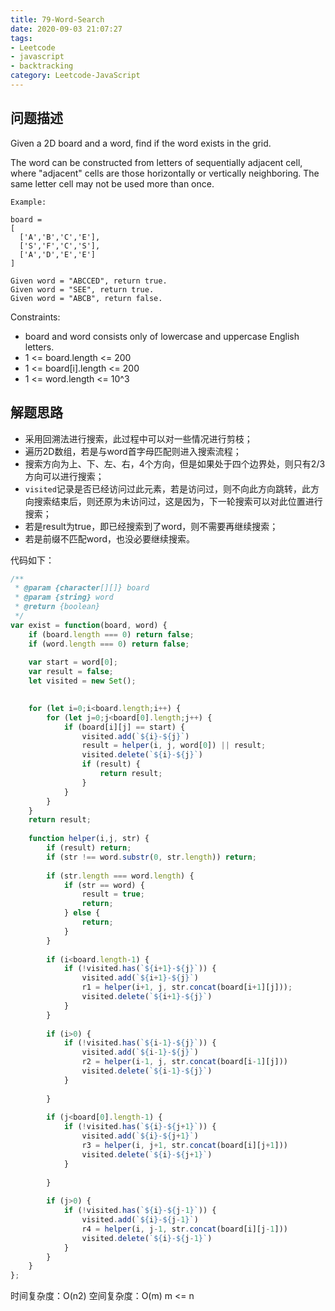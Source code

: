 ```yaml
---
title: 79-Word-Search
date: 2020-09-03 21:07:27
tags: 
- Leetcode
- javascript
- backtracking
category: Leetcode-JavaScript
---
```


## 问题描述

Given a 2D board and a word, find if the word exists in the grid.

The word can be constructed from letters of sequentially adjacent cell, where "adjacent" cells are those horizontally or vertically neighboring. The same letter cell may not be used more than once.
<!--more-->

```
Example:

board =
[
  ['A','B','C','E'],
  ['S','F','C','S'],
  ['A','D','E','E']
]

Given word = "ABCCED", return true.
Given word = "SEE", return true.
Given word = "ABCB", return false.
```

Constraints:

- board and word consists only of lowercase and uppercase English letters.
- 1 <= board.length <= 200
- 1 <= board[i].length <= 200
- 1 <= word.length <= 10^3


## 解题思路

- 采用回溯法进行搜索，此过程中可以对一些情况进行剪枝；
- 遍历2D数组，若是与word首字母匹配则进入搜索流程；
- 搜索方向为上、下、左、右，4个方向，但是如果处于四个边界处，则只有2/3方向可以进行搜索；
- `visited`记录是否已经访问过此元素，若是访问过，则不向此方向跳转，此方向搜索结束后，则还原为未访问过，这是因为，下一轮搜索可以对此位置进行搜索；
- 若是result为true，即已经搜索到了word，则不需要再继续搜索；
- 若是前缀不匹配word，也没必要继续搜索。


代码如下：

```javascript
/**
 * @param {character[][]} board
 * @param {string} word
 * @return {boolean}
 */
var exist = function(board, word) {
    if (board.length === 0) return false;
    if (word.length === 0) return false;
    
    var start = word[0];
    var result = false;
    let visited = new Set();

    
    for (let i=0;i<board.length;i++) {
        for (let j=0;j<board[0].length;j++) {
            if (board[i][j] == start) {
                visited.add(`${i}-${j}`)
                result = helper(i, j, word[0]) || result;
                visited.delete(`${i}-${j}`)
                if (result) {
                    return result;
                }
            }
        }
    }
    return result;
    
    function helper(i,j, str) {
        if (result) return;
        if (str !== word.substr(0, str.length)) return;
        
        if (str.length === word.length) {
            if (str == word) {
                result = true;
                return;
            } else {
                return;
            }
        }
        
        if (i<board.length-1) {
            if (!visited.has(`${i+1}-${j}`)) {
                visited.add(`${i+1}-${j}`)
                r1 = helper(i+1, j, str.concat(board[i+1][j]));
                visited.delete(`${i+1}-${j}`)
            }
        }
        
        if (i>0) {
            if (!visited.has(`${i-1}-${j}`)) {
                visited.add(`${i-1}-${j}`)
                r2 = helper(i-1, j, str.concat(board[i-1][j]))
                visited.delete(`${i-1}-${j}`)
            }
            
        }
        
        if (j<board[0].length-1) {
            if (!visited.has(`${i}-${j+1}`)) {
                visited.add(`${i}-${j+1}`)
                r3 = helper(i, j+1, str.concat(board[i][j+1]))
                visited.delete(`${i}-${j+1}`)
            }
            
        }
        
        if (j>0) {
            if (!visited.has(`${i}-${j-1}`)) {
                visited.add(`${i}-${j-1}`)
                r4 = helper(i, j-1, str.concat(board[i][j-1]))
                visited.delete(`${i}-${j-1}`)
            }
        }
    }
};
```

时间复杂度：O(n2)
空间复杂度：O(m)   m <= n